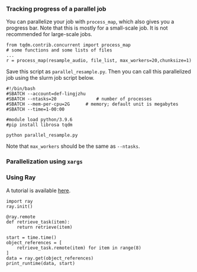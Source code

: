 ### Tracking progress of a parallel job

You can parallelize your job with `process_map`, which also gives you a progress bar. Note that this is mostly for a small-scale job. It is not recommended for large-scale jobs.
  ```
from tqdm.contrib.concurrent import process_map
# some functions and some lists of files
...
r = process_map(resample_audio, file_list, max_workers=20,chunksize=1)
  ```

Save this script as `parallel_resample.py`. Then you can call this parallelized job using the slurm job script below.
```
#!/bin/bash
#SBATCH --account=def-lingjzhu
#SBATCH --ntasks=20               # number of processes
#SBATCH --mem-per-cpu=2G      # memory; default unit is megabytes
#SBATCH --time=1-00:00  

#module load python/3.9.6
#pip install librosa tqdm

python parallel_resample.py
```

Note that `max_workers` should be the same as `--ntasks`. 

### Parallelization using `xargs`

### Using Ray

A tutorial is available [here](https://docs.ray.io/en/latest/ray-core/examples/gentle_walkthrough.html).

```
import ray
ray.init()
```

```
@ray.remote
def retrieve_task(item):
    return retrieve(item)

start = time.time()
object_references = [
    retrieve_task.remote(item) for item in range(8)
]
data = ray.get(object_references)
print_runtime(data, start)
```
